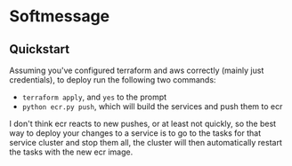 # Softmessage

## Quickstart

Assuming you've configured terraform and aws correctly (mainly just credentials), to deploy run the following two commands:

* `terraform apply`, and `yes` to the prompt
* `python ecr.py push`, which will build the services and push them to ecr

I don't think ecr reacts to new pushes, or at least not quickly, so the best way to deploy your changes to a service is to go to the tasks for that service cluster and stop them all, the cluster will then automatically restart the tasks with the new ecr image.

